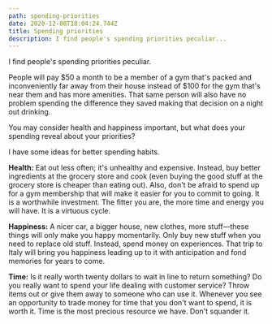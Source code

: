 ```yaml
---
path: spending-priorities
date: 2020-12-08T18:04:24.744Z
title: Spending priorities
description: I find people's spending priorities peculiar...
---
```

I find people's spending priorities peculiar.

People will pay $50 a month to be a member of a gym that's packed and inconveniently far away from their house instead of $100 for the gym that's near them and has more amenities. That same person will also have no problem spending the difference they saved making that decision on a night out drinking.

You may consider health and happiness important, but what does your spending reveal about your priorities?

I have some ideas for better spending habits.

**Health:** Eat out less often; it's unhealthy and expensive. Instead, buy better ingredients at the grocery store and cook (even buying the good stuff at the grocery store is cheaper than eating out). Also, don't be afraid to spend up for a gym membership that will make it easier for you to commit to going. It is a worthwhile investment. The fitter you are, the more time and energy you will have. It is a virtuous cycle.

**Happiness:** A nicer car, a bigger house, new clothes, more stuff—these things will only make you happy momentarily. Only buy new stuff when you need to replace old stuff. Instead, spend money on experiences. That trip to Italy will bring you happiness leading up to it with anticipation and fond memories for years to come.

**Time:** Is it really worth twenty dollars to wait in line to return something? Do you really want to spend your life dealing with customer service? Throw items out or give them away to someone who can use it. Whenever you see an opportunity to trade money for time that you don't want to spend, it is worth it. Time is the most precious resource we have. Don't squander it.